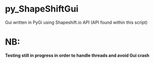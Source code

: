 # py_ShapeShiftGui
Gui written in PyGi using Shapeshift.io API (API found within this script)

# NB:
**Testing still in progress in order to handle threads and avoid Gui crash**
